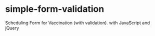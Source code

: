 # simple-form-validation
Scheduling Form for Vaccination (with validation). 
with JavaScript and jQuery
